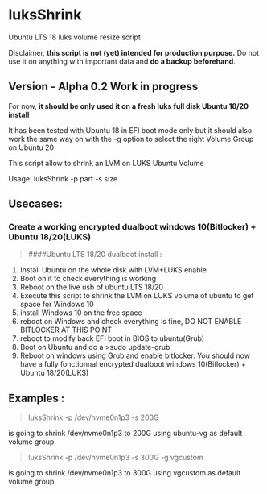 # luksShrink
Ubuntu LTS 18 luks volume resize script

<p>Disclaimer, <b>this script is not (yet) intended for production purpose.</b> Do not use it on anything with important data and <b>do a backup beforehand</b>.</p>

## Version - Alpha 0.2 Work in progress

For now, **it should be only used it on a fresh luks full disk Ubuntu 18/20 install**

<p>It has been tested with Ubuntu 18 in EFI boot mode only but it should also work the same way on with the -g option to select the right Volume Group on Ubuntu 20</p>

This script allow to shrink an LVM on LUKS Ubuntu Volume

Usage: luksShrink -p part -s size

## Usecases:

### Create a working encrypted dualboot windows 10(Bitlocker) + Ubuntu 18/20(LUKS)

>####Ubuntu LTS 18/20 dualboot install :
1. Install Ubuntu on the whole disk with LVM+LUKS enable
2. Boot on it to check everything is working
3. Reboot on the live usb of ubuntu LTS 18/20
4. Execute this script to shrink the LVM on LUKS volume of ubuntu to get space for Windows 10
5. install Windows 10 on the free space
6. reboot on Windows and check everything is fine, DO NOT ENABLE BITLOCKER AT THIS POINT
7. reboot to modify back EFI boot in BIOS to ubuntu(Grub)
8. Boot on Ubuntu and do a >sudo update-grub
9. Reboot on windows using Grub and enable bitlocker.
You should now have a fully fonctionnal encrypted dualboot windows 10(Bitlocker) + Ubuntu 18/20(LUKS)

## Examples :

>luksShrink -p /dev/nvme0n1p3 -s 200G

is going to shrink /dev/nvme0n1p3 to 200G using ubuntu-vg as default volume group

>luksShrink -p /dev/nvme0n1p3 -s 300G -g vgcustom

is going to shrink /dev/nvme0n1p3 to 300G using vgcustom as default volume group
